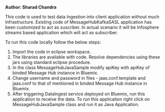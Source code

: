 <b>Author: Sharad Chandra </b><br/>

This code is used to test data Ingestion into client application without much Infrastructure. Existing code of MessageHubKafkaSASL application has been customized to act as suscriber. In actual scenario it will be Infosphere streams based application which will act as subscriber. <br/>

To run this code locally follow the below steps:

1. Import the code in eclipse workspace.
2. The libraries are available with code. Resolve dependencies using these jars using standard eclipse procedure.
3. In the class MessageHubJavaSample modify apiKey with apiKey of binded Message Hub instance in Bluemix.
4. Change username and password in files - jaas.conf.template and jaas.conf to that of mentioned in binded Message Hub instance in Bluemix.
5. After triggering DataIngest service deployed on Bluemix, run this application to receive the data. To run this application right click 
   on MessageHubJavaSample class and run it as Java Application.
 
